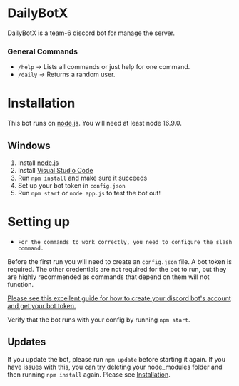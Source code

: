 # DailyBotX
DailyBotX is a team-6 discord bot for manage the server.

### General Commands

- `/help` -> Lists all commands or just help for one command.
- `/daily` -> Returns a random user.

# Installation

This bot runs on [node.js](https://nodejs.org). You will need at least node 16.9.0.

## Windows

1. Install [node.js](https://nodejs.org/en/download/)
3. Install [Visual Studio Code](https://code.visualstudio.com/)
6. Run `npm install` and make sure it succeeds
7. Set up your bot token in `config.json`
8. Run `npm start` or `node app.js` to test the bot out!

# Setting up

- `For the commands to work correctly, you need to configure the slash command.`

Before the first run you will need to create an `config.json` file. A bot token is required. The other credentials are not required for the bot to run, but they are highly recommended as commands that depend on them will not function.

[Please see this excellent guide for how to create your discord bot's account and get your bot token.](https://discordjs.guide/preparations/setting-up-a-bot-application.html)

Verify that the bot runs with your config by running `npm start`.

## Updates
If you update the bot, please run `npm update` before starting it again. If you have
issues with this, you can try deleting your node_modules folder and then running
`npm install` again. Please see [Installation](#Installation).
